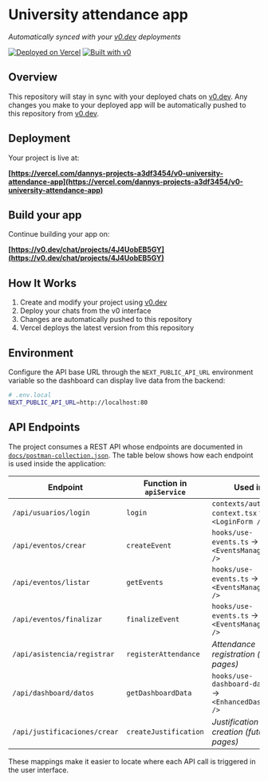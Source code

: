 # University attendance app

*Automatically synced with your [v0.dev](https://v0.dev) deployments*

[![Deployed on Vercel](https://img.shields.io/badge/Deployed%20on-Vercel-black?style=for-the-badge&logo=vercel)](https://vercel.com/dannys-projects-a3df3454/v0-university-attendance-app)
[![Built with v0](https://img.shields.io/badge/Built%20with-v0.dev-black?style=for-the-badge)](https://v0.dev/chat/projects/4J4UobEB5GY)

## Overview

This repository will stay in sync with your deployed chats on [v0.dev](https://v0.dev).
Any changes you make to your deployed app will be automatically pushed to this repository from [v0.dev](https://v0.dev).

## Deployment

Your project is live at:

**[https://vercel.com/dannys-projects-a3df3454/v0-university-attendance-app](https://vercel.com/dannys-projects-a3df3454/v0-university-attendance-app)**

## Build your app

Continue building your app on:

**[https://v0.dev/chat/projects/4J4UobEB5GY](https://v0.dev/chat/projects/4J4UobEB5GY)**

## How It Works

1. Create and modify your project using [v0.dev](https://v0.dev)
2. Deploy your chats from the v0 interface
3. Changes are automatically pushed to this repository
4. Vercel deploys the latest version from this repository

## Environment

Configure the API base URL through the `NEXT_PUBLIC_API_URL` environment
variable so the dashboard can display live data from the backend:

```bash
# .env.local
NEXT_PUBLIC_API_URL=http://localhost:80
```

## API Endpoints

The project consumes a REST API whose endpoints are documented in
[`docs/postman-collection.json`](docs/postman-collection.json). The table
below shows how each endpoint is used inside the application:

| Endpoint | Function in `apiService` | Used in |
| --- | --- | --- |
| `/api/usuarios/login` | `login` | `contexts/auth-context.tsx` via `<LoginForm />` |
| `/api/eventos/crear` | `createEvent` | `hooks/use-events.ts` → `<EventsManagement />` |
| `/api/eventos/listar` | `getEvents` | `hooks/use-events.ts` → `<EventsManagement />` |
| `/api/eventos/finalizar` | `finalizeEvent` | `hooks/use-events.ts` → `<EventsManagement />` |
| `/api/asistencia/registrar` | `registerAttendance` | _Attendance registration (future pages)_ |
| `/api/dashboard/datos` | `getDashboardData` | `hooks/use-dashboard-data.ts` → `<EnhancedDashboard />` |
| `/api/justificaciones/crear` | `createJustification` | _Justification creation (future pages)_ |

These mappings make it easier to locate where each API call is triggered in
the user interface.
